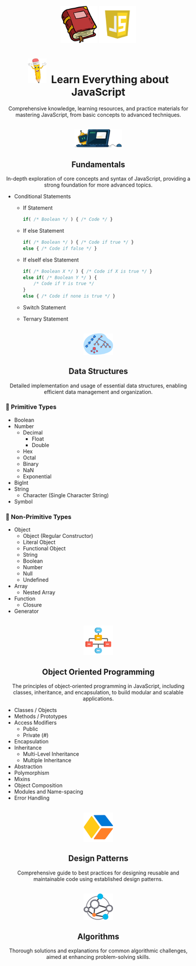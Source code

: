 <div align="center" >

<img style="width:100px;" src=".github/assets/book.png" >
<img style="width:100px;" src=".github/assets/js.webp" >

# <img style="width:50px;" src=".github/assets/pencil.png" /><span>&nbsp;</span> Learn Everything about JavaScript

Comprehensive knowledge, learning resources, and practice materials for mastering JavaScript, from basic concepts to advanced techniques.
</div>

<br />

<div align="center" >

<img style="width:130px;" src=".github/assets/code2.png" /> 

<h2>Fundamentals</h2>

In-depth exploration of core concepts and syntax of JavaScript, providing a strong foundation for more advanced topics.

</div>

- Conditional Statements
    - If Statement

        ```javascript
        if( /* Boolean */ ) { /* Code */ }
        ```
    - If else Statement

        ```javascript
        if( /* Boolean */ ) { /* Code if true */ }
        else { /* Code if false */ }
        ```
    - If elseIf else Statement

        ```javascript
        if( /* Boolean X */ ) { /* Code if X is true */ }
        else if( /* Boolean Y */ ) { 
            /* Code if Y is true */ 
        }
        else { /* Code if none is true */ }
        ```
    - Switch Statement
    - Ternary Statement

<br />

<div align="center" >

<img style="width:80px;" src=".github/assets/ds.png" /> 

<h2>Data Structures</h2>

Detailed implementation and usage of essential data structures, enabling efficient data management and organization.

</div>

### 🔖 Primitive Types
- Boolean
- Number
    - Decimal
        - Float
        - Double
    - Hex
    - Octal
    - Binary
    - NaN
    - Exponential
- BigInt
- String
    - Character (Single Character String)
- Symbol

### 🔖 Non-Primitive Types
- Object
    - Object (Regular Constructor)
    - Literal Object
    - Functional Object
    - String
    - Boolean
    - Number
    - Null
    - Undefined
- Array
    - Nested Array
- Function
    - Closure
- Generator

<br />

<div align="center" >

<img style="width:80px;" src=".github/assets/oop3.png" /> 

<h2>Object Oriented Programming</h2>

The principles of object-oriented programming in JavaScript, including classes, inheritance, and encapsulation, to build modular and scalable applications.

</div>

- Classes / Objects
- Methods / Prototypes
- Access Modifiers
    - Public
    - Private (#)
- Encapsulation
- Inheritance
    - Multi-Level Inheritance 
    - Multiple Inheritance
- Abstraction
- Polymorphism
- Mixins
- Object Composition
- Modules and Name-spacing
- Error Handling

<br />

<div align="center" >

<img style="width:80px;" src=".github/assets/design.png" /> 

<h2>Design Patterns</h2>

Comprehensive guide to best practices for designing reusable and maintainable code using established design patterns.

</div>

<br />

<div align="center" >

<img style="width:80px;" src=".github/assets/algo.png" /> 

<h2>Algorithms</h2>

Thorough solutions and explanations for common algorithmic challenges, aimed at enhancing problem-solving skills.

</div>

